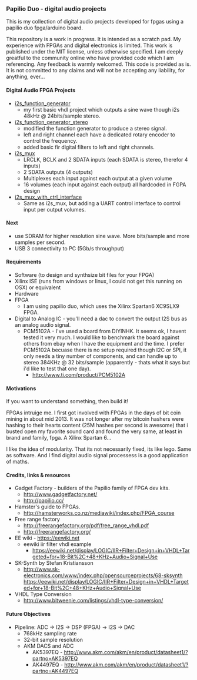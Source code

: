 ### Papilio Duo - digital audio projects
This is my collection of digital audio projects developed for fpgas using a papilio duo fpga/arduino board. 

This repository is a work in progress. It is intended as a scratch pad. My experience with FPGAs and digital electronics is limited. This work is published under the MIT license, unless otherwise specified. I am deeply greatful to the community online who have provided code which I am referencing. Any feedback is warmly welcomed. This code is provided as is. It is not committed to any claims and will not be accepting any liability, for anything, ever... 

#### Digital Audio FPGA Projects
* [i2s_function_generator](https://github.com/newdigate/papilio_duo_i2s/tree/master/i2s_function_generator "basic i2s function generator") 
  * my first basic vhdl project which outputs a sine wave though i2s 48kHz @ 24bits/sample stereo. 
* [i2s_function_generator_stereo](https://github.com/newdigate/papilio_duo_i2s/tree/master/i2s_function_generator_stereo "stereo i2s function generator")
  * modified the function generator to produce a stereo signal. 
  * left and right channel each have a dedicated rotary encoder to control the frequency.
  * added basic fir digital filters to left and right channels.
* [i2s_mux](https://github.com/newdigate/papilio_duo_i2s/tree/master/i2s_mux "i2s multiplexer")
  * LRCLK, BCLK and 2 SDATA inputs (each SDATA is stereo, therefor 4 inputs)
  * 2 SDATA outputs (4 outputs)
  * Multiplexes each input against each output at a given volume
  * 16 volumes (each input against each output) all hardcoded in FGPA design
* [i2s_mux_with_ctrl_interface](https://github.com/newdigate/papilio_duo_i2s/tree/master/i2s_mux_with_control_interface "i2s multiplexer with control interface")
  *  Same as i2s_mux, but adding a UART control interface to control input per output volumes.
  
#### Next
* use SDRAM for higher resolution sine wave. More bits/sample and more samples per second.
* USB 3 connectivity to PC (5Gb/s throughput)

#### Requirements
* Software (to design and synthsize bit files for your FPGA)
 * Xilinx ISE (runs from windows or linux, I could not get this running on OSX) or equivalent 
* Hardware
 * FPGA
   * I am using papilio duo, which uses the Xilinx Spartan6 XC9SLX9 FPGA.
 * Digital to Analog IC - you'll need a dac to convert the output I2S bus as an analog audio signal.
   * PCM5102A - I've used a board from DIYINHK. It seems ok, I havent tested it very much. I would like to benchmark the board against others from ebay when I have the equipment and the time. I prefer PCM5102A becuase there is no setup required though I2C or SPI, it only needs a tiny number of components, and can handle up to stereo 384KHz @ 32 bits/sample (apparently - thats what it says but i'd like to test that one day).
     * http://www.ti.com/product/PCM5102A

#### Motivations
If you want to understand something, then build it! 

FPGAs intruige me. I first got involved with FPGAs in the days of bit coin mining in about mid 2013. It was not longer after my bitcoin hashers were hashing to their hearts content (25M hashes per second is awesome) that i busted open my favorite sound card and found the very same, at least in brand and family, fpga. A Xilinx Spartan 6...

I like the idea of modularity. That its not necessarily fixed, its like lego. Same as software. And I find digital audio signal processess is a good application of maths.  

  
#### Credits, links & resources
* Gadget Factory - builders of the Papilio family of FPGA dev kits.
  * http://www.gadgetfactory.net/
  * http://papilio.cc/
* Hamster's guide to FPGAs. 
  * http://hamsterworks.co.nz/mediawiki/index.php/FPGA_course
* Free range factory
  * http://freerangefactory.org/pdf/free_range_vhdl.pdf
  * http://freerangefactory.org/
* EE wiki - https://eewiki.net
  * eewiki iir filter vhdl example
    * https://eewiki.net/display/LOGIC/IIR+Filter+Design+in+VHDL+Targeted+for+18-Bit%2C+48+KHz+Audio+Signal+Use 
* SK-Synth by Stefan Kristiansson
  * http://www.sk-electronics.com/www/index.php/opensourceprojects/68-sksynth
https://eewiki.net/display/LOGIC/IIR+Filter+Design+in+VHDL+Targeted+for+18-Bit%2C+48+KHz+Audio+Signal+Use
* VHDL Type Conversion
  * http://www.bitweenie.com/listings/vhdl-type-conversion/

#### Future Objectives 
* Pipeline: ADC -> I2S -> DSP (FPGA) -> I2S -> DAC
  * 768kHz sampling rate 
  * 32-bit sample resolution
  * AKM DACS and ADC
    * AK5397EQ - http://www.akm.com/akm/en/product/datasheet1/?partno=AK5397EQ
    * AK4497EQ - http://www.akm.com/akm/en/product/datasheet1/?partno=AK4497EQ

